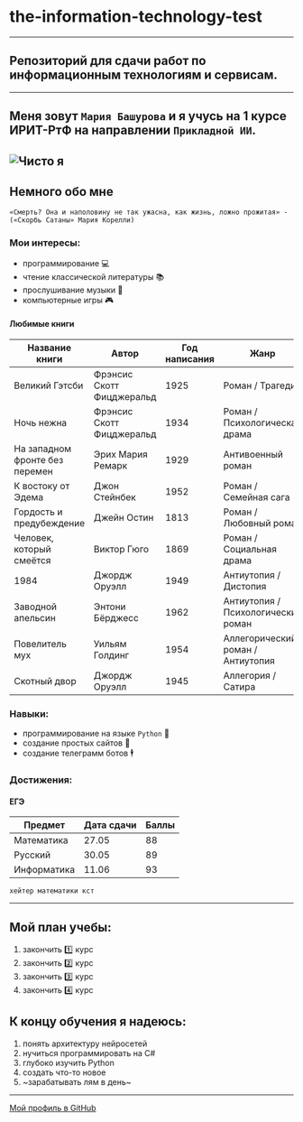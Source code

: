 # the-information-technology-test
---
## Репозиторий для сдачи работ по информационным технологиям и сервисам.
---
## Меня зовут `Мария Башурова` и я учусь на 1 курсе ИРИТ-РтФ на направлении `Прикладной ИИ`.
![Чисто я](https://i.pinimg.com/1200x/3b/85/ed/3b85ed3ca02fb23b393312a822936293.jpg)
---
## Немного обо мне
```
«Смерть? Она и наполовину не так ужасна, как жизнь, ложно прожитая» - («Скорбь Сатаны» Мария Корелли)
```
### Мои интересы:
- программирование 💻 
- чтение классической литературы 📚
- прослушивание музыки 🎵
- компьютерные игры 🎮
#### Любимые книги
| Название книги              | Автор                  | Год написания | Жанр                     |
|-----------------------------|------------------------|---------------|--------------------------|
| Великий Гэтсби              | Фрэнсис Скотт Фицджеральд | 1925          | Роман / Трагедия         |
| Ночь нежна                  | Фрэнсис Скотт Фицджеральд | 1934          | Роман / Психологическая драма |
| На западном фронте без перемен | Эрих Мария Ремарк      | 1929          | Антивоенный роман        |
| К востоку от Эдема          | Джон Стейнбек          | 1952          | Роман / Семейная сага    |
| Гордость и предубеждение    | Джейн Остин            | 1813          | Роман / Любовный роман   |
| Человек, который смеётся    | Виктор Гюго            | 1869          | Роман / Социальная драма |
| 1984                        | Джордж Оруэлл          | 1949          | Антиутопия / Дистопия    |
| Заводной апельсин           | Энтони Бёрджесс        | 1962          | Антиутопия / Психологический роман |
| Повелитель мух              | Уильям Голдинг         | 1954          | Аллегорический роман / Антиутопия |
| Скотный двор                | Джордж Оруэлл          | 1945          | Аллегория / Сатира       |
### Навыки:
- программирование на языке `Python` 🐍
- создание простых сайтов 📝
- создание телеграмм ботов 🕴
### Достижения:
#### ЕГЭ
| Предмет    | Дата сдачи | Баллы  |
|------------|------------|--------|
| Математика | 27.05      | 88     |
| Русский    | 30.05      | 89     |
| Информатика| 11.06      | 93     |
```
хейтер математики кст
```
---
## Мой план учебы:
1. закончить 1️⃣ курс 
2. закончить 2️⃣ курс
3. закончить 3️⃣ курс
4. закончить 4️⃣ кур️с

## К концу обучения я надеюсь:
1. понять архитектуру нейросетей
2. нучиться программировать на C#
3. глубоко изучить Python
4. создать что-то новое
5. ~зарабатывать лям в день~

---
[Мой профиль в GitHub](https://github.com/lelooouch)

